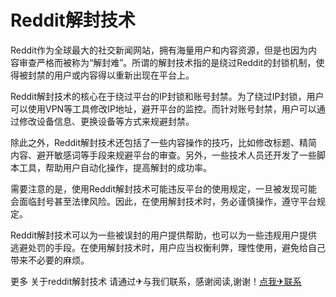 # Reddit解封技术

Reddit作为全球最大的社交新闻网站，拥有海量用户和内容资源，但是也因为内容审查严格而被称为“解封难”。所谓的解封技术指的是绕过Reddit的封锁机制，使得被封禁的用户或内容得以重新出现在平台上。

Reddit解封技术的核心在于绕过平台的IP封锁和账号封禁。为了绕过IP封锁，用户可以使用VPN等工具修改IP地址，避开平台的监控。而针对账号封禁，用户可以通过修改设备信息、更换设备等方式来规避封禁。

除此之外，Reddit解封技术还包括了一些内容操作的技巧，比如修改标题、精简内容、避开敏感词等手段来规避平台的审查。另外，一些技术人员还开发了一些脚本工具，帮助用户自动化操作，提高解封的成功率。

需要注意的是，使用Reddit解封技术可能违反平台的使用规定，一旦被发现可能会面临封号甚至法律风险。因此，在使用解封技术时，务必谨慎操作，遵守平台规定。

Reddit解封技术可以为一些被误封的用户提供帮助，也可以为一些违规用户提供逃避处罚的手段。在使用解封技术时，用户应当权衡利弊，理性使用，避免给自己带来不必要的麻烦。

更多 关于reddit解封技术 请通过✈与我们联系，感谢阅读,谢谢！[点我✈联系](https://b.k02.cc)